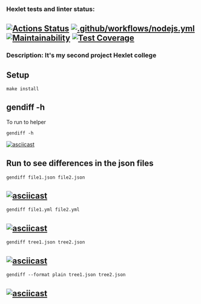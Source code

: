 ### Hexlet tests and linter status:
[![Actions Status](https://github.com/KudesnikRaf/frontend-project-46/workflows/hexlet-check/badge.svg)](https://github.com/KudesnikRaf/frontend-project-46/actions)
[![.github/workflows/nodejs.yml](https://github.com/KudesnikRaf/frontend-project-46/actions/workflows/nodejs.yml/badge.svg)](https://github.com/KudesnikRaf/frontend-project-46/actions/workflows/nodejs.yml)
[![Maintainability](https://api.codeclimate.com/v1/badges/b4f710fcd370dcc880f3/maintainability)](https://codeclimate.com/github/KudesnikRaf/frontend-project-46/maintainability)
[![Test Coverage](https://api.codeclimate.com/v1/badges/b4f710fcd370dcc880f3/test_coverage)](https://codeclimate.com/github/KudesnikRaf/frontend-project-46/test_coverage)
-----
### Description: It's my second project Hexlet college
## Setup
```
make install
``` 
## gendiff -h
To run to helper
```
gendiff -h
```
[![asciicast](https://asciinema.org/a/596121.svg)](https://asciinema.org/a/596121)

## Run to see differences in the json files
```
gendiff file1.json file2.json
```
[![asciicast](https://asciinema.org/a/Vok7yUojsMZFpHq8TkRYTvzpF.svg)](https://asciinema.org/a/Vok7yUojsMZFpHq8TkRYTvzpF)
---

```
gendiff file1.yml file2.yml
```
[![asciicast](https://asciinema.org/a/MyaZz2UocYk9dbV37KaoyTEVY.svg)](https://asciinema.org/a/MyaZz2UocYk9dbV37KaoyTEVY)
---

```
gendiff tree1.json tree2.json
```
[![asciicast](https://asciinema.org/a/Of6xIqJVNDHeqYMgiwO4bYuj8.svg)](https://asciinema.org/a/Of6xIqJVNDHeqYMgiwO4bYuj8)
---
```
gendiff --format plain tree1.json tree2.json
```
[![asciicast](https://asciinema.org/a/2aGvFXriMXc10rMZa8vn32RPy.svg)](https://asciinema.org/a/2aGvFXriMXc10rMZa8vn32RPy)
---